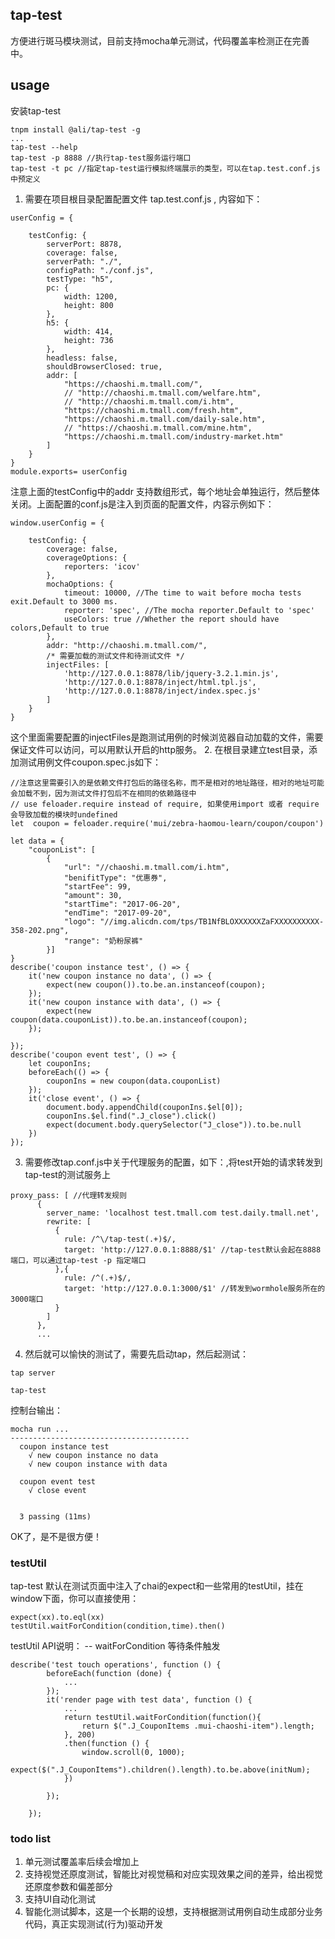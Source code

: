 ## tap-test
方便进行斑马模块测试，目前支持mocha单元测试，代码覆盖率检测正在完善中。

## usage
安装tap-test
```
tnpm install @ali/tap-test -g
...
tap-test --help
tap-test -p 8888 //执行tap-test服务运行端口
tap-test -t pc //指定tap-test运行模拟终端展示的类型，可以在tap.test.conf.js中预定义
```
1. 需要在项目根目录配置配置文件 tap.test.conf.js , 内容如下：

```
userConfig = {

    testConfig: {
        serverPort: 8878,
        coverage: false,
        serverPath: "./",
        configPath: "./conf.js",
        testType: "h5",
        pc: {
            width: 1200,
            height: 800
        },
        h5: {
            width: 414,
            height: 736
        },
        headless: false,
        shouldBrowserClosed: true,
        addr: [
            "https://chaoshi.m.tmall.com/", 
            // "http://chaoshi.m.tmall.com/welfare.htm",
            // "http://chaoshi.m.tmall.com/i.htm",
            "https://chaoshi.m.tmall.com/fresh.htm",
            "https://chaoshi.m.tmall.com/daily-sale.htm",
            // "https://chaoshi.m.tmall.com/mine.htm",
            "https://chaoshi.m.tmall.com/industry-market.htm"
        ]
    }
}
module.exports= userConfig
```
注意上面的testConfig中的addr 支持数组形式，每个地址会单独运行，然后整体关闭。上面配置的conf.js是注入到页面的配置文件，内容示例如下：
```
window.userConfig = {

    testConfig: {
        coverage: false,
        coverageOptions: {
            reporters: 'icov'
        },
        mochaOptions: {
            timeout: 10000, //The time to wait before mocha tests exit.Default to 3000 ms.
            reporter: 'spec', //The mocha reporter.Default to 'spec'
            useColors: true //Whether the report should have colors,Default to true
        },
        addr: "http://chaoshi.m.tmall.com/",
        /* 需要加载的测试文件和待测试文件 */
        injectFiles: [
            'http://127.0.0.1:8878/lib/jquery-3.2.1.min.js',            
            'http://127.0.0.1:8878/inject/html.tpl.js',            
            'http://127.0.0.1:8878/inject/index.spec.js'            
        ]
    }
}
```
这个里面需要配置的injectFiles是跑测试用例的时候浏览器自动加载的文件，需要保证文件可以访问，可以用默认开启的http服务。
2. 在根目录建立test目录，添加测试用例文件coupon.spec.js如下：

```
//注意这里需要引入的是依赖文件打包后的路径名称，而不是相对的地址路径，相对的地址可能会加载不到，因为测试文件打包后不在相同的依赖路径中
// use feloader.require instead of require, 如果使用import 或者 require会导致加载的模块时undefined
let  coupon = feloader.require('mui/zebra-haomou-learn/coupon/coupon')

let data = {
    "couponList": [
        {
            "url": "//chaoshi.m.tmall.com/i.htm",
            "benifitType": "优惠券",
            "startFee": 99,
            "amount": 30,
            "startTime": "2017-06-20",
            "endTime": "2017-09-20",
            "logo": "//img.alicdn.com/tps/TB1NfBLOXXXXXXZaFXXXXXXXXXX-358-202.png",
            "range": "奶粉尿裤"
        }]
}
describe('coupon instance test', () => {
    it('new coupon instance no data', () => {
        expect(new coupon()).to.be.an.instanceof(coupon);
    });
    it('new coupon instance with data', () => {
        expect(new coupon(data.couponList)).to.be.an.instanceof(coupon);
    });

});
describe('coupon event test', () => {
    let couponIns;
    beforeEach(() => {
        couponIns = new coupon(data.couponList)
    });
    it('close event', () => {
        document.body.appendChild(couponIns.$el[0]);
        couponIns.$el.find(".J_close").click()
        expect(document.body.querySelector("J_close")).to.be.null
    })
});
```
3. 需要修改tap.conf.js中关于代理服务的配置，如下：,将test开始的请求转发到tap-test的测试服务上

```
proxy_pass: [ //代理转发规则
      {
        server_name: 'localhost test.tmall.com test.daily.tmall.net',
        rewrite: [
          {
            rule: /^\/tap-test(.+)$/,
            target: 'http://127.0.0.1:8888/$1' //tap-test默认会起在8888端口，可以通过tap-test -p 指定端口
          },{
            rule: /^(.+)$/,
            target: 'http://127.0.0.1:3000/$1' //转发到wormhole服务所在的3000端口
          }
        ]
      },
	  ...
```
4. 然后就可以愉快的测试了，需要先启动tap，然后起测试：

```
tap server

tap-test
```
控制台输出：

```
mocha run ...
----------------------------------------
  coupon instance test
    √ new coupon instance no data
    √ new coupon instance with data

  coupon event test
    √ close event


  3 passing (11ms)
```
OK了，是不是很方便！

### testUtil
tap-test 默认在测试页面中注入了chai的expect和一些常用的testUtil，挂在window下面，你可以直接使用：
```
expect(xx).to.eql(xx)
testUtil.waitForCondition(condition,time).then()
```
testUtil API说明：
-- waitForCondition 等待条件触发
```
describe('test touch operations', function () {
        beforeEach(function (done) {
            ...
        });
        it('render page with test data', function () {
            ...
            return testUtil.waitForCondition(function(){
                return $(".J_CouponItems .mui-chaoshi-item").length;
            }, 200)
			.then(function () {
                window.scroll(0, 1000);
                expect($(".J_CouponItems").children().length).to.be.above(initNum);
            })

        });

    });
```

### todo list
1. 单元测试覆盖率后续会增加上
2. 支持视觉还原度测试，智能比对视觉稿和对应实现效果之间的差异，给出视觉还原度参数和偏差部分
3. 支持UI自动化测试
4. 智能化测试脚本，这是一个长期的设想，支持根据测试用例自动生成部分业务代码，真正实现测试(行为)驱动开发
